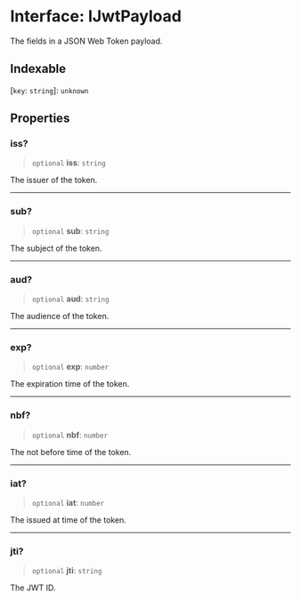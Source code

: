 # Interface: IJwtPayload

The fields in a JSON Web Token payload.

## Indexable

 \[`key`: `string`\]: `unknown`

## Properties

### iss?

> `optional` **iss**: `string`

The issuer of the token.

***

### sub?

> `optional` **sub**: `string`

The subject of the token.

***

### aud?

> `optional` **aud**: `string`

The audience of the token.

***

### exp?

> `optional` **exp**: `number`

The expiration time of the token.

***

### nbf?

> `optional` **nbf**: `number`

The not before time of the token.

***

### iat?

> `optional` **iat**: `number`

The issued at time of the token.

***

### jti?

> `optional` **jti**: `string`

The JWT ID.
